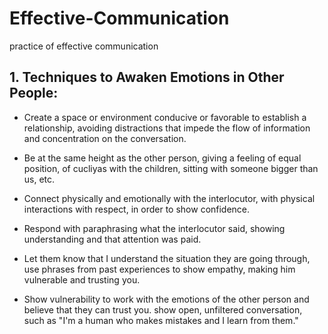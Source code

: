 # Effective-Communication
practice of effective communication

<h2>1. Techniques to Awaken Emotions in Other People:</h2>

* Create a space or environment conducive or favorable to establish a
relationship, avoiding distractions that impede the flow of information
and concentration on the conversation.

* Be at the same height as the other person, giving a feeling of equal position,
of cucliyas with the children, sitting with someone bigger than us, etc.

* Connect physically and emotionally with the interlocutor, with physical interactions with
respect, in order to show confidence.

* Respond with paraphrasing what the interlocutor said, showing understanding and that attention was paid.

* Let them know that I understand the situation they are going through, use phrases from past experiences
to show empathy, making him vulnerable and trusting you.

* Show vulnerability to work with the emotions of the other person and believe that they can trust you.
show open, unfiltered conversation, such as "I'm a human who makes mistakes and I learn from them."

